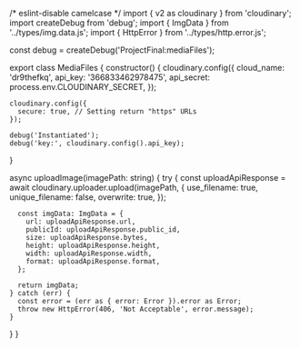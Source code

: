 /* eslint-disable camelcase */
import { v2 as cloudinary } from 'cloudinary';
import createDebug from 'debug';
import { ImgData } from '../types/img.data.js';
import { HttpError } from '../types/http.error.js';

const debug = createDebug('ProjectFinal:mediaFiles');

export class MediaFiles {
  constructor() {
    cloudinary.config({
      cloud_name: 'dr9thefkq',
      api_key: '366833462978475',
      api_secret: process.env.CLOUDINARY_SECRET,
    });

    cloudinary.config({
      secure: true, // Setting return "https" URLs
    });

    debug('Instantiated');
    debug('key:', cloudinary.config().api_key);
  }

  async uploadImage(imagePath: string) {
    try {
      const uploadApiResponse = await cloudinary.uploader.upload(imagePath, {
        use_filename: true,
        unique_filename: false,
        overwrite: true,
      });

      const imgData: ImgData = {
        url: uploadApiResponse.url,
        publicId: uploadApiResponse.public_id,
        size: uploadApiResponse.bytes,
        height: uploadApiResponse.height,
        width: uploadApiResponse.width,
        format: uploadApiResponse.format,
      };

      return imgData;
    } catch (err) {
      const error = (err as { error: Error }).error as Error;
      throw new HttpError(406, 'Not Acceptable', error.message);
    }
  }
}
